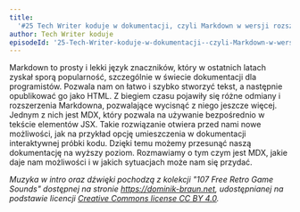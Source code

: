```yaml
---
title:
  '#25 Tech Writer koduje w dokumentacji, czyli Markdown w wersji rozszerzonej'
author: Tech Writer koduje
episodeId: '25-Tech-Writer-koduje-w-dokumentacji--czyli-Markdown-w-wersji-rozszerzonej-ep7cpm'
---
```


Markdown to prosty i lekki język znaczników, który w ostatnich latach zyskał
sporą popularność, szczególnie w świecie dokumentacji dla programistów. Pozwala
nam on łatwo i szybko stworzyć tekst, a następnie opublikować go jako HTML. Z
biegiem czasu pojawiły się różne odmiany i rozszerzenia Markdowna, pozwalające
wycisnąć z niego jeszcze więcej. Jednym z nich jest MDX, który pozwala na
używanie bezpośrednio w tekście elementów JSX. Takie rozwiązanie otwiera przed
nami nowe możliwości, jak na przykład opcję umieszczenia w dokumentacji
interaktywnej próbki kodu. Dzięki temu możemy przesunąć naszą dokumentację na
wyższy poziom. Rozmawiamy o tym czym jest MDX, jakie daje nam możliwości i w
jakich sytuacjach może nam się przydać.

_Muzyka w intro oraz dźwięki pochodzą z kolekcji "107 Free Retro Game Sounds"
dostępnej na stronie <https://dominik-braun.net>, udostępnianej na podstawie
licencji
[Creative Commons license CC BY 4.0](https://creativecommons.org/licenses/by/4.0/)._
